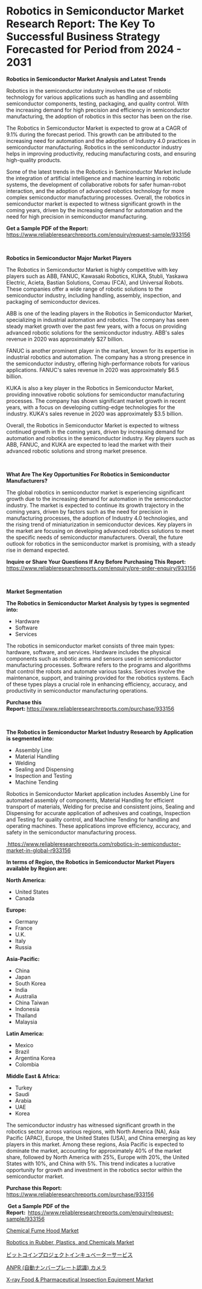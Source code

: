 <p><h1>Robotics in Semiconductor Market Research Report: The Key To Successful Business Strategy Forecasted for Period from 2024 - 2031</h1></p><p><strong>Robotics in Semiconductor Market Analysis and Latest Trends</strong></p>
<p><p>Robotics in the semiconductor industry involves the use of robotic technology for various applications such as handling and assembling semiconductor components, testing, packaging, and quality control. With the increasing demand for high precision and efficiency in semiconductor manufacturing, the adoption of robotics in this sector has been on the rise.</p><p>The Robotics in Semiconductor Market is expected to grow at a CAGR of 9.1% during the forecast period. This growth can be attributed to the increasing need for automation and the adoption of Industry 4.0 practices in semiconductor manufacturing. Robotics in the semiconductor industry helps in improving productivity, reducing manufacturing costs, and ensuring high-quality products.</p><p>Some of the latest trends in the Robotics in Semiconductor Market include the integration of artificial intelligence and machine learning in robotic systems, the development of collaborative robots for safer human-robot interaction, and the adoption of advanced robotics technology for more complex semiconductor manufacturing processes. Overall, the robotics in semiconductor market is expected to witness significant growth in the coming years, driven by the increasing demand for automation and the need for high precision in semiconductor manufacturing.</p></p>
<p><strong>Get a Sample PDF of the Report:&nbsp;</strong> <a href="https://www.reliableresearchreports.com/enquiry/request-sample/933156">https://www.reliableresearchreports.com/enquiry/request-sample/933156</a></p>
<p>&nbsp;</p>
<p><strong>Robotics in Semiconductor Major Market Players</strong></p>
<p><p>The Robotics in Semiconductor Market is highly competitive with key players such as ABB, FANUC, Kawasaki Robotics, KUKA, Stubli, Yaskawa Electric, Acieta, Bastian Solutions, Comau (FCA), and Universal Robots. These companies offer a wide range of robotic solutions to the semiconductor industry, including handling, assembly, inspection, and packaging of semiconductor devices.</p><p>ABB is one of the leading players in the Robotics in Semiconductor Market, specializing in industrial automation and robotics. The company has seen steady market growth over the past few years, with a focus on providing advanced robotic solutions for the semiconductor industry. ABB's sales revenue in 2020 was approximately $27 billion.</p><p>FANUC is another prominent player in the market, known for its expertise in industrial robotics and automation. The company has a strong presence in the semiconductor industry, offering high-performance robots for various applications. FANUC's sales revenue in 2020 was approximately $6.5 billion.</p><p>KUKA is also a key player in the Robotics in Semiconductor Market, providing innovative robotic solutions for semiconductor manufacturing processes. The company has shown significant market growth in recent years, with a focus on developing cutting-edge technologies for the industry. KUKA's sales revenue in 2020 was approximately $3.5 billion.</p><p>Overall, the Robotics in Semiconductor Market is expected to witness continued growth in the coming years, driven by increasing demand for automation and robotics in the semiconductor industry. Key players such as ABB, FANUC, and KUKA are expected to lead the market with their advanced robotic solutions and strong market presence.</p></p>
<p>&nbsp;</p>
<p><strong>What Are The Key Opportunities For Robotics in Semiconductor Manufacturers?</strong></p>
<p><p>The global robotics in semiconductor market is experiencing significant growth due to the increasing demand for automation in the semiconductor industry. The market is expected to continue its growth trajectory in the coming years, driven by factors such as the need for precision in manufacturing processes, the adoption of Industry 4.0 technologies, and the rising trend of miniaturization in semiconductor devices. Key players in the market are focusing on developing advanced robotics solutions to meet the specific needs of semiconductor manufacturers. Overall, the future outlook for robotics in the semiconductor market is promising, with a steady rise in demand expected.</p></p>
<p><strong>Inquire or Share Your Questions If Any Before Purchasing This Report:</strong> <a href="https://www.reliableresearchreports.com/enquiry/pre-order-enquiry/933156">https://www.reliableresearchreports.com/enquiry/pre-order-enquiry/933156</a></p>
<p>&nbsp;</p>
<p><strong>Market Segmentation</strong></p>
<p><strong>The Robotics in Semiconductor Market Analysis by types is segmented into:</strong></p>
<p><ul><li>Hardware</li><li>Software</li><li>Services</li></ul></p>
<p><p>The robotics in semiconductor market consists of three main types: hardware, software, and services. Hardware includes the physical components such as robotic arms and sensors used in semiconductor manufacturing processes. Software refers to the programs and algorithms that control the robots and automate various tasks. Services involve the maintenance, support, and training provided for the robotics systems. Each of these types plays a crucial role in enhancing efficiency, accuracy, and productivity in semiconductor manufacturing operations.</p></p>
<p><strong>Purchase this Report:&nbsp;</strong><a href="https://www.reliableresearchreports.com/purchase/933156">https://www.reliableresearchreports.com/purchase/933156</a></p>
<p>&nbsp;</p>
<p><strong>The Robotics in Semiconductor Market Industry Research by Application is segmented into:</strong></p>
<p><ul><li>Assembly Line</li><li>Material Handling</li><li>Welding</li><li>Sealing and Dispensing</li><li>Inspection and Testing</li><li>Machine Tending</li></ul></p>
<p><p>Robotics in Semiconductor Market application includes Assembly Line for automated assembly of components, Material Handling for efficient transport of materials, Welding for precise and consistent joins, Sealing and Dispensing for accurate application of adhesives and coatings, Inspection and Testing for quality control, and Machine Tending for handling and operating machines. These applications improve efficiency, accuracy, and safety in the semiconductor manufacturing process.</p></p>
<p><a href="https://www.reliableresearchreports.com/robotics-in-semiconductor-market-in-global-r933156">&nbsp;https://www.reliableresearchreports.com/robotics-in-semiconductor-market-in-global-r933156</a></p>
<p><strong>In terms of Region, the Robotics in Semiconductor Market Players available by Region are:</strong></p>
<p>
    <p> <strong> North America: </strong>
        <ul>
            <li>United States</li>
            <li>Canada</li>
        </ul>
        </p> 
    <p> <strong> Europe: </strong>
        <ul>
            <li>Germany</li>
            <li>France</li>
            <li>U.K.</li>
            <li>Italy</li>
            <li>Russia</li>
        </ul>
        </p> 
    <p> <strong> Asia-Pacific: </strong>
        <ul>
            <li>China</li>
            <li>Japan</li>
            <li>South Korea</li>
            <li>India</li>
            <li>Australia</li>
            <li>China Taiwan</li>
            <li>Indonesia</li>
            <li>Thailand</li>
            <li>Malaysia</li>
        </ul>
        </p> 
    <p> <strong> Latin America: </strong>
        <ul>
            <li>Mexico</li>
            <li>Brazil</li>
            <li>Argentina Korea</li>
            <li>Colombia</li>
        </ul>
        </p> 
    <p> <strong> Middle East & Africa: </strong>
        <ul>
            <li>Turkey</li>
            <li>Saudi</li>
            <li>Arabia</li>
            <li>UAE</li>
            <li>Korea</li>
        </ul>
    </p>
    </p>
<p><p>The semiconductor industry has witnessed significant growth in the robotics sector across various regions, with North America (NA), Asia Pacific (APAC), Europe, the United States (USA), and China emerging as key players in this market. Among these regions, Asia Pacific is expected to dominate the market, accounting for approximately 40% of the market share, followed by North America with 25%, Europe with 20%, the United States with 10%, and China with 5%. This trend indicates a lucrative opportunity for growth and investment in the robotics sector within the semiconductor market.</p></p>
<p><strong>Purchase this Report: </strong><a href="https://www.reliableresearchreports.com/purchase/933156">https://www.reliableresearchreports.com/purchase/933156</a></p>
<p>&nbsp;<strong>Get a Sample PDF of the Report:&nbsp;&nbsp;</strong><a href="https://www.reliableresearchreports.com/enquiry/request-sample/933156">https://www.reliableresearchreports.com/enquiry/request-sample/933156</a></p>
<p><strong></strong></p>
<p><p><a href="https://www.linkedin.com/pulse/evaluating-global-chemical-fume-hood-market-trends-growth-cmige?trackingId=RozP51QtCz8Nd4ir3em%2BhA%3D%3D">Chemical Fume Hood Market</a></p><p><a href="https://github.com/tamvrosiya/Market-Research-Report-List-5/blob/main/robotics-in-rubber-plastics-and-chemicals-market.md">Robotics in Rubber, Plastics, and Chemicals Market</a></p><p><a href="https://medium.com/@randallrunte2023/2024%E5%B9%B4%E3%81%8B%E3%82%892031%E5%B9%B4%E3%81%BE%E3%81%A7%E3%81%AE%E6%9C%9F%E9%96%93%E3%81%AB%E3%81%8A%E3%81%91%E3%82%8B-%E3%82%B0%E3%83%AD%E3%83%BC%E3%83%90%E3%83%AB%E3%83%93%E3%83%83%E3%83%88%E3%82%B3%E3%82%A4%E3%83%B3%E3%83%97%E3%83%AD%E3%82%B8%E3%82%A7%E3%82%AF%E3%83%88%E3%82%A4%E3%83%B3%E3%82%AD%E3%83%A5%E3%83%99%E3%83%BC%E3%82%BF%E3%83%BC%E3%82%B5%E3%83%BC%E3%83%93%E3%82%B9%E3%81%AE%E5%B8%82%E5%A0%B4%E6%A9%9F%E4%BC%9A%E3%81%A8%E4%BA%88%E6%B8%AC-795c1acd5ceb">ビットコインプロジェクトインキュベーターサービス</a></p><p><a href="https://medium.com/@anabellewintheiser/anpr-%E8%87%AA%E5%8B%95%E3%83%8A%E3%83%B3%E3%83%90%E3%83%BC%E3%83%97%E3%83%AC%E3%83%BC%E3%83%88%E8%AA%8D%E8%AD%98-%E3%82%AB%E3%83%A1%E3%83%A9%E5%B8%82%E5%A0%B4%E3%81%AE%E3%83%9E%E3%83%83%E3%83%94%E3%83%B3%E3%82%B0-%E3%83%88%E3%83%AC%E3%83%B3%E3%83%89-%E8%AA%B2%E9%A1%8C-%E3%81%8A%E3%82%88%E3%81%B3%E3%83%96%E3%83%AC%E3%83%BC%E3%82%AF%E3%82%B9%E3%83%AB%E3%83%BC-2024%E5%B9%B4-2031%E5%B9%B4-564eb1c93e87">ANPR (自動ナンバープレート認識) カメラ</a></p><p><a href="https://issuu.com/reportprime-2/docs/x-ray-food-pharmaceutical-inspectio_7ef9519ef2c9b6">X-ray Food & Pharmaceutical Inspection Equipment Market</a></p></p>